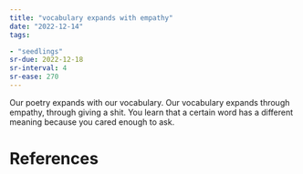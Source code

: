 ```yaml
---
title: "vocabulary expands with empathy"
date: "2022-12-14"
tags:

- "seedlings"
sr-due: 2022-12-18
sr-interval: 4
sr-ease: 270
---
```


Our poetry expands with our vocabulary.
Our vocabulary expands through empathy, through giving a shit.
You learn that a certain word has a different meaning because you cared enough to ask.

# References